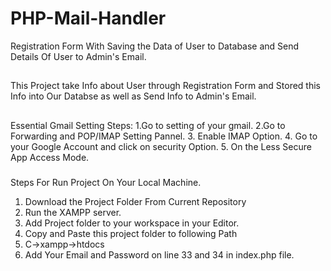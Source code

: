 # PHP-Mail-Handler
Registration Form With  Saving the Data of User to Database and Send Details Of User to Admin's Email.

##
This Project take Info about User through Registration Form and Stored this Info into Our Databse as well as Send Info to Admin's Email. 

##


###
Essential Gmail Setting Steps:
1.Go to setting of your gmail.
2.Go to Forwarding and POP/IMAP Setting Pannel.
3. Enable IMAP Option.
4. Go to your Google Account and click on security Option.
5. On the Less Secure App Access Mode.

###

###
Steps For Run Project On Your Local Machine.
1. Download the Project Folder From Current Repository 
2. Run the XAMPP server.
3. Add Project folder to your workspace in your Editor.
4. Copy and Paste this project folder to following Path
5. C->xampp->htdocs
6. Add Your Email and Password on line 33 and 34 in index.php file.

###

